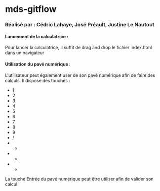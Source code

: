 # mds-gitflow

### Réalisé par : Cédric Lahaye, José Préault, Justine Le Nautout

#### Lancement de la calculatrice :

Pour lancer la calculatrice, il suffit de drag and drop le fichier index.html dans un navigateur

#### Utilisation du pavé numérique :

L'utilisateur peut également user de son pavé numérique afin de faire des calculs.
Il dispose des touches :
- 1
- 2
- 3
- 4
- 5
- 6
- 7
- 8
- 9
- /
- *
- -
- +
La touche Entrée du pavé numérique peut être utiliser afin de valider son calcul
